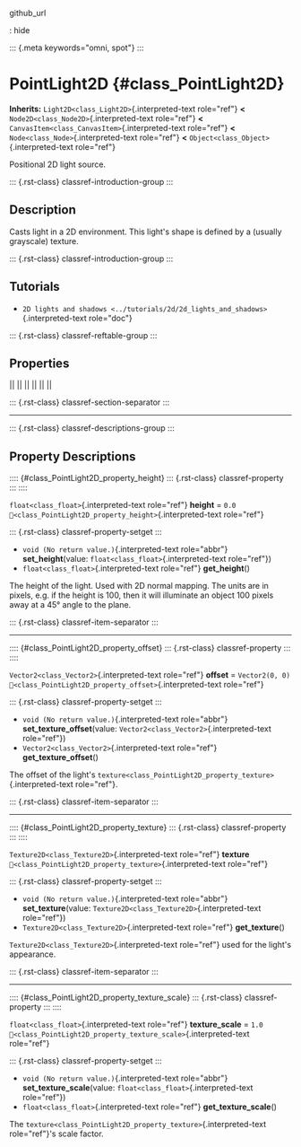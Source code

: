 github_url

:   hide

::: {.meta keywords="omni, spot"}
:::

# PointLight2D {#class_PointLight2D}

**Inherits:** `Light2D<class_Light2D>`{.interpreted-text role="ref"}
**\<** `Node2D<class_Node2D>`{.interpreted-text role="ref"} **\<**
`CanvasItem<class_CanvasItem>`{.interpreted-text role="ref"} **\<**
`Node<class_Node>`{.interpreted-text role="ref"} **\<**
`Object<class_Object>`{.interpreted-text role="ref"}

Positional 2D light source.

::: {.rst-class}
classref-introduction-group
:::

## Description

Casts light in a 2D environment. This light\'s shape is defined by a
(usually grayscale) texture.

::: {.rst-class}
classref-introduction-group
:::

## Tutorials

- `2D lights and shadows <../tutorials/2d/2d_lights_and_shadows>`{.interpreted-text
  role="doc"}

::: {.rst-class}
classref-reftable-group
:::

## Properties

||
||
||
||
||
||

::: {.rst-class}
classref-section-separator
:::

------------------------------------------------------------------------

::: {.rst-class}
classref-descriptions-group
:::

## Property Descriptions

:::: {#class_PointLight2D_property_height}
::: {.rst-class}
classref-property
:::
::::

`float<class_float>`{.interpreted-text role="ref"} **height** = `0.0`
`🔗<class_PointLight2D_property_height>`{.interpreted-text role="ref"}

::: {.rst-class}
classref-property-setget
:::

- `void (No return value.)`{.interpreted-text role="abbr"}
  **set_height**(value: `float<class_float>`{.interpreted-text
  role="ref"})
- `float<class_float>`{.interpreted-text role="ref"} **get_height**()

The height of the light. Used with 2D normal mapping. The units are in
pixels, e.g. if the height is 100, then it will illuminate an object 100
pixels away at a 45° angle to the plane.

::: {.rst-class}
classref-item-separator
:::

------------------------------------------------------------------------

:::: {#class_PointLight2D_property_offset}
::: {.rst-class}
classref-property
:::
::::

`Vector2<class_Vector2>`{.interpreted-text role="ref"} **offset** =
`Vector2(0, 0)`
`🔗<class_PointLight2D_property_offset>`{.interpreted-text role="ref"}

::: {.rst-class}
classref-property-setget
:::

- `void (No return value.)`{.interpreted-text role="abbr"}
  **set_texture_offset**(value:
  `Vector2<class_Vector2>`{.interpreted-text role="ref"})
- `Vector2<class_Vector2>`{.interpreted-text role="ref"}
  **get_texture_offset**()

The offset of the light\'s
`texture<class_PointLight2D_property_texture>`{.interpreted-text
role="ref"}.

::: {.rst-class}
classref-item-separator
:::

------------------------------------------------------------------------

:::: {#class_PointLight2D_property_texture}
::: {.rst-class}
classref-property
:::
::::

`Texture2D<class_Texture2D>`{.interpreted-text role="ref"} **texture**
`🔗<class_PointLight2D_property_texture>`{.interpreted-text role="ref"}

::: {.rst-class}
classref-property-setget
:::

- `void (No return value.)`{.interpreted-text role="abbr"}
  **set_texture**(value: `Texture2D<class_Texture2D>`{.interpreted-text
  role="ref"})
- `Texture2D<class_Texture2D>`{.interpreted-text role="ref"}
  **get_texture**()

`Texture2D<class_Texture2D>`{.interpreted-text role="ref"} used for the
light\'s appearance.

::: {.rst-class}
classref-item-separator
:::

------------------------------------------------------------------------

:::: {#class_PointLight2D_property_texture_scale}
::: {.rst-class}
classref-property
:::
::::

`float<class_float>`{.interpreted-text role="ref"} **texture_scale** =
`1.0` `🔗<class_PointLight2D_property_texture_scale>`{.interpreted-text
role="ref"}

::: {.rst-class}
classref-property-setget
:::

- `void (No return value.)`{.interpreted-text role="abbr"}
  **set_texture_scale**(value: `float<class_float>`{.interpreted-text
  role="ref"})
- `float<class_float>`{.interpreted-text role="ref"}
  **get_texture_scale**()

The `texture<class_PointLight2D_property_texture>`{.interpreted-text
role="ref"}\'s scale factor.
